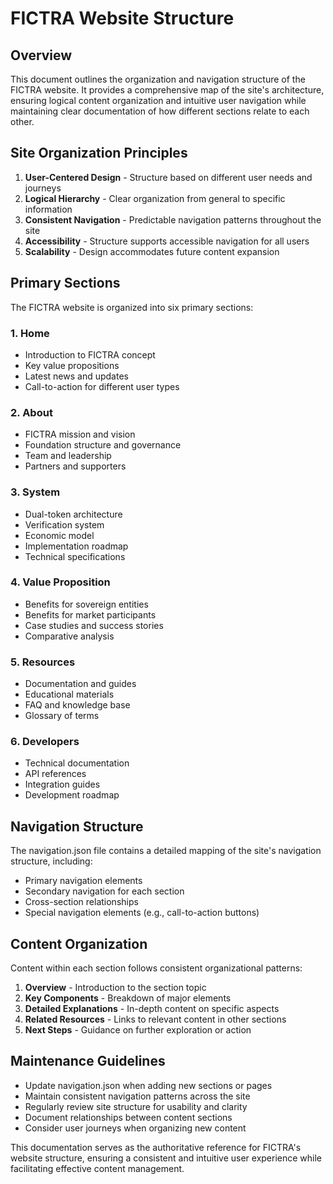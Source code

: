 # FICTRA Website Structure

## Overview

This document outlines the organization and navigation structure of the FICTRA website. It provides a comprehensive map of the site's architecture, ensuring logical content organization and intuitive user navigation while maintaining clear documentation of how different sections relate to each other.

## Site Organization Principles

1. **User-Centered Design** - Structure based on different user needs and journeys
2. **Logical Hierarchy** - Clear organization from general to specific information
3. **Consistent Navigation** - Predictable navigation patterns throughout the site
4. **Accessibility** - Structure supports accessible navigation for all users
5. **Scalability** - Design accommodates future content expansion

## Primary Sections

The FICTRA website is organized into six primary sections:

### 1. Home

- Introduction to FICTRA concept
- Key value propositions
- Latest news and updates
- Call-to-action for different user types

### 2. About

- FICTRA mission and vision
- Foundation structure and governance
- Team and leadership
- Partners and supporters

### 3. System

- Dual-token architecture
- Verification system
- Economic model
- Implementation roadmap
- Technical specifications

### 4. Value Proposition

- Benefits for sovereign entities
- Benefits for market participants
- Case studies and success stories
- Comparative analysis

### 5. Resources

- Documentation and guides
- Educational materials
- FAQ and knowledge base
- Glossary of terms

### 6. Developers

- Technical documentation
- API references
- Integration guides
- Development roadmap

## Navigation Structure

The navigation.json file contains a detailed mapping of the site's navigation structure, including:

- Primary navigation elements
- Secondary navigation for each section
- Cross-section relationships
- Special navigation elements (e.g., call-to-action buttons)

## Content Organization

Content within each section follows consistent organizational patterns:

1. **Overview** - Introduction to the section topic
2. **Key Components** - Breakdown of major elements
3. **Detailed Explanations** - In-depth content on specific aspects
4. **Related Resources** - Links to relevant content in other sections
5. **Next Steps** - Guidance on further exploration or action

## Maintenance Guidelines

- Update navigation.json when adding new sections or pages
- Maintain consistent navigation patterns across the site
- Regularly review site structure for usability and clarity
- Document relationships between content sections
- Consider user journeys when organizing new content

This documentation serves as the authoritative reference for FICTRA's website structure, ensuring a consistent and intuitive user experience while facilitating effective content management.
